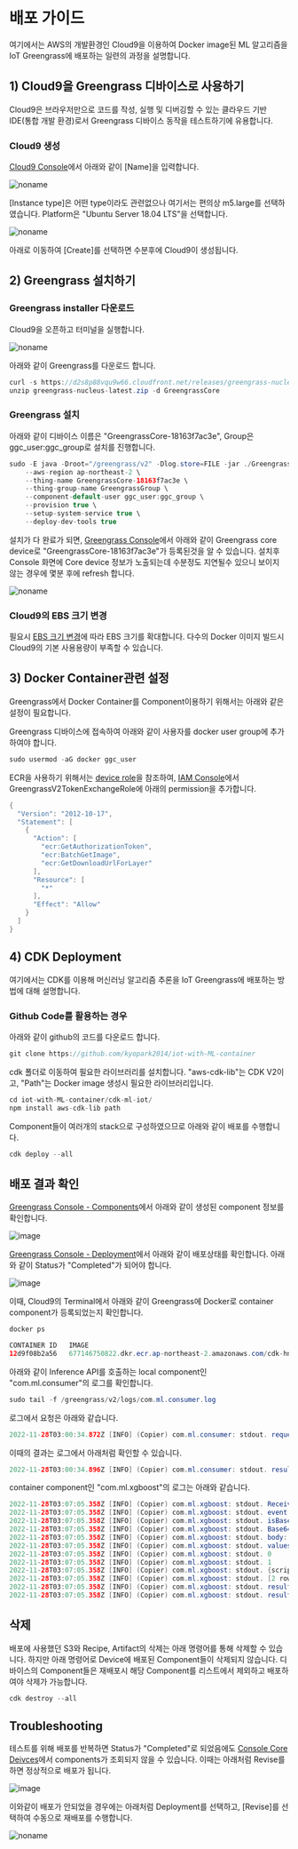 # 배포 가이드

여기에서는 AWS의 개발환경인 Cloud9을 이용하여 Docker image된 ML 알고리즘을 IoT Greengrass에 배포하는 일련의 과정을 설명합니다. 

## 1) Cloud9을 Greengrass 디바이스로 사용하기

Cloud9은 브라우저만으로 코드를 작성, 실행 및 디버깅할 수 있는 클라우드 기반 IDE(통합 개발 환경)로서 Greengrass 디바이스 동작을 테스트하기에 유용합니다.

### Cloud9 생성

[Cloud9 Console](https://ap-northeast-2.console.aws.amazon.com/cloud9control/home?region=ap-northeast-2#/create)에서 아래와 같이 [Name]을 입력합니다.

![noname](https://user-images.githubusercontent.com/52392004/204112727-f14df4fc-830f-4c58-b229-8adda848a7c0.png)

[Instance type]은 어떤 type이라도 관련없으나 여기서는 편의상 m5.large를 선택하였습니다. Platform은 "Ubuntu Server 18.04 LTS"을 선택합니다. 

![noname](https://user-images.githubusercontent.com/52392004/204112516-ebd04eb3-e1a5-4a87-8bab-8782ecd511ae.png)

아래로 이동하여 [Create]를 선택하면 수분후에 Cloud9이 생성됩니다.

## 2) Greengrass 설치하기 

### Greengrass installer 다운로드

Cloud9을 오픈하고 터미널을 실행합니다.

![noname](https://user-images.githubusercontent.com/52392004/204112636-de69a319-86d8-4199-91ff-1ff9fa1871b8.png)

아래와 같이 Greengrass를 다운로드 합니다. 

```java
curl -s https://d2s8p88vqu9w66.cloudfront.net/releases/greengrass-nucleus-latest.zip > greengrass-nucleus-latest.zip
unzip greengrass-nucleus-latest.zip -d GreengrassCore
```

### Greengrass 설치 

아래와 같이 디바이스 이름은 "GreengrassCore-18163f7ac3e", Group은 ggc_user:ggc_group로 설치를 진행합니다. 

```java
sudo -E java -Droot="/greengrass/v2" -Dlog.store=FILE -jar ./GreengrassCore/lib/Greengrass.jar \
	--aws-region ap-northeast-2 \
	--thing-name GreengrassCore-18163f7ac3e \
	--thing-group-name GreengrassGroup \
	--component-default-user ggc_user:ggc_group \
	--provision true \
	--setup-system-service true \
	--deploy-dev-tools true
```

설치가 다 완료가 되면, [Greengrass Console](https://ap-northeast-2.console.aws.amazon.com/iot/home?region=ap-northeast-2#/greengrass/v2/cores)에서 아래와 같이 Greengrass core device로 "GreengrassCore-18163f7ac3e"가 등록된것을 알 수 있습니다. 설치후 Console 화면에 Core device 정보가 노출되는데 수분정도 지연될수 있으니 보이지 않는 경우에 몇분 후에 refresh 합니다. 

![noname](https://user-images.githubusercontent.com/52392004/204112707-7d82e8dd-4e30-4c24-9e77-c64f42995a76.png)


### Cloud9의 EBS 크기 변경 

필요시 [EBS 크기 변경](https://github.com/kyopark2014/technical-summary/blob/main/resize.md)에 따라 EBS 크기를 확대합니다. 다수의 Docker 이미지 빌드시 Cloud9의 기본 사용용량이 부족할 수 있습니다. 

## 3) Docker Container관련 설정

Greengrass에서 Docker Container를 Component이용하기 위해서는 아래와 같은 설정이 필요합니다. 

Greengrass 디바이스에 접속하여 아래와 같이 사용자를 docker user group에 추가하여야 합니다. 

```java
sudo usermod -aG docker ggc_user
```

ECR을 사용하기 위해서는 [device role](https://docs.aws.amazon.com/greengrass/v2/developerguide/device-service-role.html)을 참조하여, [IAM Console](https://us-east-1.console.aws.amazon.com/iamv2/home?region=ap-northeast-2#/roles/details/GreengrassV2TokenExchangeRole?section=permissions)에서 GreengrassV2TokenExchangeRole에 아래의 permission을 추가합니다. 

```java
{
  "Version": "2012-10-17",
  "Statement": [
    {
      "Action": [
        "ecr:GetAuthorizationToken",
        "ecr:BatchGetImage",
        "ecr:GetDownloadUrlForLayer"
      ],
      "Resource": [
        "*"
      ],
      "Effect": "Allow"
    }
  ]
}
```

## 4) CDK Deployment

여기에서는 CDK를 이용해 머신러닝 알고리즘 추론을 IoT Greengrass에 배포하는 방법에 대해 설명합니다. 

### Github Code를 활용하는 경우

아래와 같이 github의 코드를 다운로드 합니다. 

```java
git clone https://github.com/kyopark2014/iot-with-ML-container
```

cdk 폴더로 이동하여 필요한 라이브러리를 설치합니다. "aws-cdk-lib"는 CDK V2이고, "Path"는 Docker image 생성시 필요한 라이브러리입니다. 

```java
cd iot-with-ML-container/cdk-ml-iot/
npm install aws-cdk-lib path
```


Component들이 여러개의 stack으로 구성하였으므로 아래와 같이 배포를 수행합니다. 

```java
cdk deploy --all
```

<!--
최초 CDK 배포시에 즉시 deployment가 적용되지 않을 수 있습니다. 이때 아래처럼, [Console - Deployment]에서 Revise를 선택하여 

![noname](https://user-images.githubusercontent.com/52392004/204179872-b7e06e36-7896-46c7-91cf-9f5ae2677c2e.png)
-->


## 배포 결과 확인

[Greengrass Console - Components](https://ap-northeast-2.console.aws.amazon.com/iot/home?region=ap-northeast-2#/greengrass/v2/components)에서 아래와 같이 생성된 component 정보를 확인합니다. 

![image](https://user-images.githubusercontent.com/52392004/204181933-402f5f40-7048-4e3f-9d9e-120e1a0a42a2.png)


[Greengrass Console - Deployment](https://ap-northeast-2.console.aws.amazon.com/iot/home?region=ap-northeast-2#/greengrass/v2/deployments)에서 아래와 같이 배포상태를 확인합니다. 아래와 같이 Status가 "Completed"가 되어야 합니다. 

![image](https://user-images.githubusercontent.com/52392004/204182044-8a55bae4-c5fc-49ee-9d98-d6b9006610b3.png)

이때, Cloud9의 Terminal에서 아래와 같이 Greengrass에 Docker로 container component가 등록되었는지 확인합니다. 

```java
docker ps

CONTAINER ID   IMAGE                                                                                                                                                                           COMMAND                  CREATED          STATUS          PORTS     NAMES
12d9f08b2a56   677146750822.dkr.ecr.ap-northeast-2.amazonaws.com/cdk-hnb659fds-container-assets-677146750822-ap-northeast-2:01f0d4028663d4e0a7798d55e70bfee2c94f7e0a25d849b11f868555b0da650d   "python3 /var/task/x…"   32 seconds ago   Up 28 seconds             naughty_lewin
```

아래와 같이 Inference API를 호출하는 local component인 "com.ml.consumer"의 로그를 확인합니다.
```java
sudo tail -f /greengrass/v2/logs/com.ml.consumer.log
```

로그에서 요청은 아래와 같습니다. 

```java
2022-11-28T03:00:34.872Z [INFO] (Copier) com.ml.consumer: stdout. request: {"body": "[{\"fixed acidity\":6.6,\"volatile acidity\":0.24,\"citric acid\":0.28,\"residual sugar\":1.8,\"chlorides\":0.028,\"free sulfur dioxide\":39,\"total sulfur dioxide\":132,\"density\":0.99182,\"pH\":3.34,\"sulphates\":0.46,\"alcohol\":11.4,\"color_red\":0,\"color_white\":1},{\"fixed acidity\":8.7,\"volatile acidity\":0.78,\"citric acid\":0.51,\"residual sugar\":1.7,\"chlorides\":0.415,\"free sulfur dioxide\":12,\"total sulfur dioxide\":66,\"density\":0.99623,\"pH\":3.0,\"sulphates\":1.17,\"alcohol\":9.2,\"color_red\":1,\"color_white\":0}]", "isBase64Encoded": false}. {scriptName=services.com.ml.consumer.lifecycle.Run, serviceName=com.ml.consumer, currentState=RUNNING}
```

이때의 결과는 로그에서 아래처럼 확인할 수 있습니다. 
```java
2022-11-28T03:00:34.896Z [INFO] (Copier) com.ml.consumer: stdout. result: [6.573914051055908, 4.869720935821533]. {scriptName=services.com.ml.consumer.lifecycle.Run, serviceName=com.ml.consumer, currentState=RUNNING}
```

container component인 "com.ml.xgboost"의 로그는 아래와 같습니다. 

```java
2022-11-28T03:07:05.358Z [INFO] (Copier) com.ml.xgboost: stdout. Received new message on topic local/inference: {"body": "[{\"fixed acidity\":6.6,\"volatile acidity\":0.24,\"citric acid\":0.28,\"residual sugar\":1.8,\"chlorides\":0.028,\"free sulfur dioxide\":39,\"total sulfur dioxide\":132,\"density\":0.99182,\"pH\":3.34,\"sulphates\":0.46,\"alcohol\":11.4,\"color_red\":0,\"color_white\":1},{\"fixed acidity\":8.7,\"volatile acidity\":0.78,\"citric acid\":0.51,\"residual sugar\":1.7,\"chlorides\":0.415,\"free sulfur dioxide\":12,\"total sulfur dioxide\":66,\"density\":0.99623,\"pH\":3.0,\"sulphates\":1.17,\"alcohol\":9.2,\"color_red\":1,\"color_white\":0}]", "isBase64Encoded": false}. {scriptName=services.com.ml.xgboost.lifecycle.Run, serviceName=com.ml.xgboost, currentState=RUNNING}
2022-11-28T03:07:05.358Z [INFO] (Copier) com.ml.xgboost: stdout. event:  {'body': '[{"fixed acidity":6.6,"volatile acidity":0.24,"citric acid":0.28,"residual sugar":1.8,"chlorides":0.028,"free sulfur dioxide":39,"total sulfur dioxide":132,"density":0.99182,"pH":3.34,"sulphates":0.46,"alcohol":11.4,"color_red":0,"color_white":1},{"fixed acidity":8.7,"volatile acidity":0.78,"citric acid":0.51,"residual sugar":1.7,"chlorides":0.415,"free sulfur dioxide":12,"total sulfur dioxide":66,"density":0.99623,"pH":3.0,"sulphates":1.17,"alcohol":9.2,"color_red":1,"color_white":0}]', 'isBase64Encoded': False}. {scriptName=services.com.ml.xgboost.lifecycle.Run, serviceName=com.ml.xgboost, currentState=RUNNING}
2022-11-28T03:07:05.358Z [INFO] (Copier) com.ml.xgboost: stdout. isBase64Encoded:  False. {scriptName=services.com.ml.xgboost.lifecycle.Run, serviceName=com.ml.xgboost, currentState=RUNNING}
2022-11-28T03:07:05.358Z [INFO] (Copier) com.ml.xgboost: stdout. Base64 decoding is not required. {scriptName=services.com.ml.xgboost.lifecycle.Run, serviceName=com.ml.xgboost, currentState=RUNNING}
2022-11-28T03:07:05.358Z [INFO] (Copier) com.ml.xgboost: stdout. body:  [{"fixed acidity":6.6,"volatile acidity":0.24,"citric acid":0.28,"residual sugar":1.8,"chlorides":0.028,"free sulfur dioxide":39,"total sulfur dioxide":132,"density":0.99182,"pH":3.34,"sulphates":0.46,"alcohol":11.4,"color_red":0,"color_white":1},{"fixed acidity":8.7,"volatile acidity":0.78,"citric acid":0.51,"residual sugar":1.7,"chlorides":0.415,"free sulfur dioxide":12,"total sulfur dioxide":66,"density":0.99623,"pH":3.0,"sulphates":1.17,"alcohol":9.2,"color_red":1,"color_white":0}]. {scriptName=services.com.ml.xgboost.lifecycle.Run, serviceName=com.ml.xgboost, currentState=RUNNING}
2022-11-28T03:07:05.358Z [INFO] (Copier) com.ml.xgboost: stdout. values:     fixed acidity  volatile acidity  ...  color_red  color_white. {scriptName=services.com.ml.xgboost.lifecycle.Run, serviceName=com.ml.xgboost, currentState=RUNNING}
2022-11-28T03:07:05.358Z [INFO] (Copier) com.ml.xgboost: stdout. 0            6.6              0.24  ...          0            1. {scriptName=services.com.ml.xgboost.lifecycle.Run, serviceName=com.ml.xgboost, currentState=RUNNING}
2022-11-28T03:07:05.358Z [INFO] (Copier) com.ml.xgboost: stdout. 1            8.7              0.78  ...          1            0. {scriptName=services.com.ml.xgboost.lifecycle.Run, serviceName=com.ml.xgboost, currentState=RUNNING}
2022-11-28T03:07:05.358Z [INFO] (Copier) com.ml.xgboost: stdout. {scriptName=services.com.ml.xgboost.lifecycle.Run, serviceName=com.ml.xgboost, currentState=RUNNING}
2022-11-28T03:07:05.358Z [INFO] (Copier) com.ml.xgboost: stdout. [2 rows x 13 columns]. {scriptName=services.com.ml.xgboost.lifecycle.Run, serviceName=com.ml.xgboost, currentState=RUNNING}
2022-11-28T03:07:05.358Z [INFO] (Copier) com.ml.xgboost: stdout. result: [6.573914 4.869721]. {scriptName=services.com.ml.xgboost.lifecycle.Run, serviceName=com.ml.xgboost, currentState=RUNNING}
2022-11-28T03:07:05.358Z [INFO] (Copier) com.ml.xgboost: stdout. result: [6.573914051055908, 4.869720935821533]. {scriptName=services.com.ml.xgboost.lifecycle.Run, serviceName=com.ml.xgboost, currentState=RUNNING}
```

## 삭제


배포에 사용했던 S3와 Recipe, Artifact의 삭제는 아래 명령어를 통해 삭제할 수 있습니다. 하지만 아래 명령어로 Device에 배포된 Component들이 삭제되지 않습니다. 디바이스의 Component들은 재배포시 해당 Component를 리스트에서 제외하고 배포하여야 삭제가 가능합니다.

```java
cdk destroy --all
```



## Troubleshooting

테스트를 위해 배포를 반복하면 Status가 "Completed"로 되었음에도 [Console Core Deivces](https://ap-northeast-2.console.aws.amazon.com/iot/home?region=ap-northeast-2#/greengrass/v2/cores)에서 components가 조회되지 않을 수 있습니다. 이때는 아래처럼 Revise를 하면 정상적으로 배포가 됩니다. 

![image](https://user-images.githubusercontent.com/52392004/204120961-110112df-7057-4228-aa04-8ef542d6610f.png)

이와같이 배포가 안되었을 경우에는 아래처럼 Deployment를 선택하고, [Revise]를 선택하여 수동으로 재배포를 수행합니다. 

![noname](https://user-images.githubusercontent.com/52392004/204121132-c1fb5873-829a-4399-bd96-4be6b7a49abd.png)


